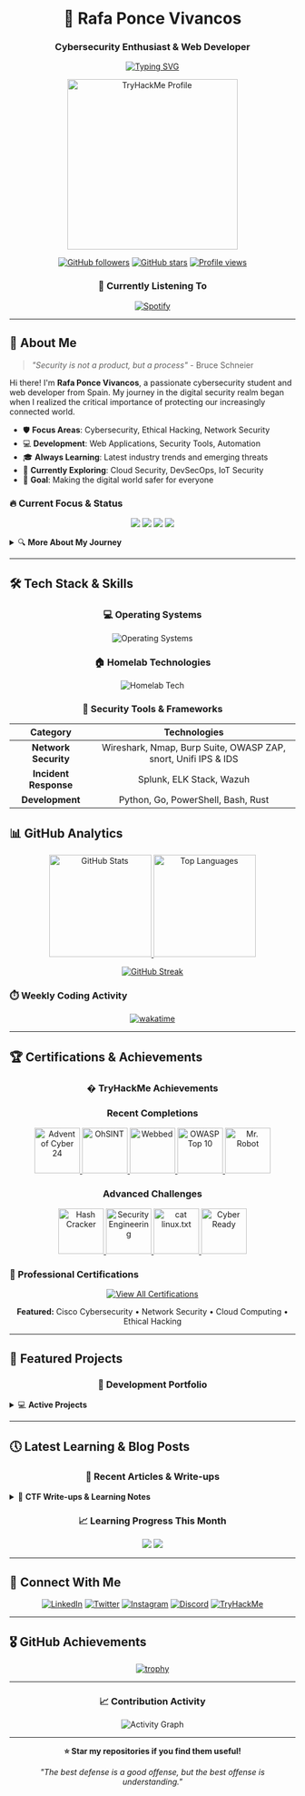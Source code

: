 
<div align="center">


# 🚀 Rafa Ponce Vivancos

### Cybersecurity Enthusiast & Web Developer

[![Typing SVG](https://readme-typing-svg.herokuapp.com?font=Fira+Code&size=18&duration=2000&pause=1000&color=3382ED&background=FFFFFF00&center=true&vCenter=true&width=600&lines=Cybersecurity+Student+%26+Researcher;Web+Development+Enthusiast;Always+Learning+New+Technologies;Protecting+Digital+Spaces)](https://git.io/typing-svg)

<p>
  <img src="https://tryhackme-badges.s3.amazonaws.com/raf181.png" alt="TryHackMe Profile" width="300"/>
</p>

[![GitHub followers](https://img.shields.io/github/followers/raf181?label=Follow&style=social)](https://github.com/raf181)
[![GitHub stars](https://img.shields.io/github/stars/raf181?label=Stars&style=social)](https://github.com/raf181)
[![Profile views](https://komarev.com/ghpvc/?username=raf181&color=3382ed&style=flat-square)](https://github.com/raf181)

### 🎵 Currently Listening To

[![Spotify](https://raf181-spotify-github-readme.vercel.app/api/spotify-playing)](https://open.spotify.com/user/raf181_)

</div>

---

## 🎯 About Me

> *"Security is not a product, but a process"* - Bruce Schneier

Hi there! I'm **Rafa Ponce Vivancos**, a passionate cybersecurity student and web developer from Spain. My journey in the digital security realm began when I realized the critical importance of protecting our increasingly connected world.

- 🛡️ **Focus Areas**: Cybersecurity, Ethical Hacking, Network Security
- 💻 **Development**: Web Applications, Security Tools, Automation
- 🎓 **Always Learning**: Latest industry trends and emerging threats
- 🌱 **Currently Exploring**: Cloud Security, DevSecOps, IoT Security
- 🎯 **Goal**: Making the digital world safer for everyone

### 🔥 Current Focus & Status

<div align="center">

![](https://img.shields.io/badge/Status-Learning%20Cloud%20Security-success?style=flat-square&logo=amazon-aws&logoColor=white)
![](https://img.shields.io/badge/Location-Spain%20🇪🇸-informational?style=flat-square&logo=google-maps&logoColor=white)
![](https://img.shields.io/badge/CTF%20Rank-Rising-orange?style=flat-square&logo=tryhackme&logoColor=white)
![](https://img.shields.io/badge/Favorite%20OS-Debian-red?style=flat-square&logo=debian&logoColor=white)

</div>

<details>
<summary>🔍 <b>More About My Journey</b></summary>
<br>

My interest in cybersecurity began when I realized how vulnerable our online presence can be to various threats. I've been studying and experimenting with different tools and techniques to enhance my knowledge in this field and to help protect myself and others online.

I believe that cybersecurity is not just about technology, it's about understanding human behavior, business processes, and the ever-evolving threat landscape. This holistic approach drives my continuous learning and professional development.

</details>

---

## 🛠️ Tech Stack & Skills

<div align="center">

### 💻 Operating Systems

<img src="https://skillicons.dev/icons?i=windows,debian,linux,redhat,raspberrypi" alt="Operating Systems"/>

### 🏠 Homelab Technologies

<img src="https://skillicons.dev/icons?i=cloudflare,docker,prometheus,sqlite,vscode,ansible" alt="Homelab Tech"/>

### 🔐 Security Tools & Frameworks

</div>

<div align="center">

| Category | Technologies |
|:--------:|:------------:|
| **Network Security** | Wireshark, Nmap, Burp Suite, OWASP ZAP, snort, Unifi IPS & IDS |
| **Incident Response** | Splunk, ELK Stack, Wazuh |
| **Development** | Python, Go, PowerShell, Bash, Rust |

</div>

## 📊 GitHub Analytics

<div align="center">

<a href="https://github.com/raf181">
  <img height="180em" src="https://github-readme-stats.vercel.app/api?username=raf181&show_icons=true&count_private=true&title_color=3382ed&text_color=ffffff&icon_color=facc15&bg_color=1c1917&hide_border=true" alt="GitHub Stats"/>
  <img height="180em" src="https://github-readme-stats.vercel.app/api/top-langs/?username=raf181&layout=compact&title_color=3382ed&text_color=ffffff&bg_color=1c1917&hide_border=true" alt="Top Languages"/>
</a>

</div>

<div align="center">

[![GitHub Streak](https://streak-stats.demolab.com?user=raf181&theme=dark&hide_border=true&background=1C1917&stroke=3382ED&ring=3382ED&fire=FACC15&currStreakLabel=FFFFFF&sideNums=FFFFFF&currStreakNum=FFFFFF&dates=FFFFFF&sideLabels=FFFFFF)](https://git.io/streak-stats)

</div>

### ⏱️ Weekly Coding Activity

<div align="center">

[![wakatime](https://github-readme-stats.vercel.app/api/wakatime?username=raf181&layout=compact&theme=dark&bg_color=1c1917&title_color=3382ed&text_color=ffffff&hide_border=true)](https://wakatime.com/@raf181)

</div>

---

## 🏆 Certifications & Achievements

<div align="center">

### � TryHackMe Achievements

</div>

<div align="center">

### Recent Completions
<a href="https://tryhackme.com/r/p/raf181.personal" title="Advent of Cyber 24">
  <img src="https://github.com/user-attachments/assets/9796f19f-07f2-45c1-928c-d8d0d9a247ab" width="80" alt="Advent of Cyber 24"/>
</a>
<a href="https://tryhackme.com/r/p/raf181.personal" title="OhSINT">
  <img src="https://github.com/user-attachments/assets/ad0bde65-f330-4d8a-a1a4-5998b422b65a" width="80" alt="OhSINT"/>
</a>
<a href="https://tryhackme.com/r/p/raf181.personal" title="Webbed">
  <img src="https://github.com/user-attachments/assets/29c18832-23f8-407e-953b-8a4d9546e7e7" width="80" alt="Webbed"/>
</a>
<a href="https://tryhackme.com/r/p/raf181.personal" title="OWASP Top 10">
  <img src="https://github.com/user-attachments/assets/4022ca1e-b96d-4d7d-ac63-1f2a0096c097" width="80" alt="OWASP Top 10"/>
</a>
<a href="https://tryhackme.com/r/p/raf181.personal" title="Mr. Robot">
  <img src="https://github.com/user-attachments/assets/3aa1bd4a-ace6-4305-9566-0dd0c7ea98bd" width="80" alt="Mr. Robot"/>
</a>

### Advanced Challenges
<a href="https://tryhackme.com/r/p/raf181.personal" title="Hash Cracker">
  <img src="https://github.com/user-attachments/assets/e0e6e260-e969-48e9-8419-95bd9fbd7c86" width="80" alt="Hash Cracker"/>
</a>
<a href="https://tryhackme.com/r/p/raf181.personal" title="Introduction to Security Engineering">
  <img src="https://github.com/user-attachments/assets/e7166c8e-c22a-424b-8b03-d554e064faa8" width="80" alt="Security Engineering"/>
</a>
<a href="https://tryhackme.com/r/p/raf181.personal" title="cat linux.txt">
  <img src="https://github.com/user-attachments/assets/acba492d-f906-4fd9-9f03-8f9777328011" width="80" alt="cat linux.txt"/>
</a>
<a href="https://tryhackme.com/r/p/raf181.personal" title="Cyber Ready">
  <img src="https://github.com/user-attachments/assets/dabd0cd1-1360-4996-a84e-7355d8299f8d" width="80" alt="Cyber Ready"/>
</a>

</div>

### 📜 Professional Certifications

<div align="center">

[![View All Certifications](https://img.shields.io/badge/View%20All%20Certifications-LinkedIn-0077B5?style=for-the-badge&logo=linkedin&logoColor=white)](https://linkedin.com/in/raf181)

**Featured:** Cisco Cybersecurity • Network Security • Cloud Computing • Ethical Hacking

</div>

---

## 🚀 Featured Projects

<div align="center">

### 🔧 Development Portfolio

</div>

<details>
<summary>💻 <b>Active Projects</b></summary>
<br>

- **[Ghostkey Project](https://github.com/Ghostkey-Project)** - C2 server infrastructure with Go/Python backend
- **[NetTool](https://github.com/NetScout-Go)** -  Open-source project focused on network diagnostics tool
- **Personal Research** - Ongoing security research and tool development

### 📊 TryHackMe Progress Dashboard

<div align="center">

![TryHackMe Stats](https://github-readme-stats.vercel.app/api/pin/?username=raf181&repo=tryhackme-progress&theme=dark&bg_color=1c1917&title_color=3382ed&text_color=ffffff&hide_border=true)

**Current THM Rank:** ![](https://img.shields.io/badge/Rank-Top%2010%25-brightgreen?style=flat-square&logo=tryhackme)
**Completed Rooms:** ![](https://img.shields.io/badge/Rooms-25+-blue?style=flat-square&logo=tryhackme)
**Streak:** ![](https://img.shields.io/badge/Streak-15%20days-orange?style=flat-square&logo=fire)

</div>

</details>

---

## 🕔 Latest Learning & Blog Posts

<div align="center">

### 📖 Recent Articles & Write-ups

</div>

<details>
<summary>📝 <b>CTF Write-ups & Learning Notes</b></summary>
<br>

- 🔐 **[TryHackMe: Mr. Robot Walkthrough](https://learn.raf-181.org/writeups/mr-robot)** - Complete walkthrough with privilege escalation
- 🌐 **[OWASP Top 10 Analysis](https://learn.raf-181.org/security/owasp-analysis)** - Deep dive into web application vulnerabilities  
- 🛡️ **[Network Defense Strategies](https://learn.raf-181.org/defense/network-security)** - IDS/IPS implementation and monitoring
- ☁️ **[Cloud Security Best Practices](https://learn.raf-181.org/cloud/security-practices)** - AWS & Azure security configurations

</details>

<div align="center">

### 📈 Learning Progress This Month

![](https://img.shields.io/badge/CTF%20Challenges-8-green?style=for-the-badge&logo=flag)
![](https://img.shields.io/badge/New%20Tools-5+-purple?style=for-the-badge&logo=tools)

</div>

---

## 📲 Connect With Me

<div align="center">

[![LinkedIn](https://img.shields.io/badge/LinkedIn-0077B5?style=for-the-badge&logo=linkedin&logoColor=white)](https://linkedin.com/in/raf181)
[![Twitter](https://img.shields.io/badge/Twitter-1DA1F2?style=for-the-badge&logo=twitter&logoColor=white)](https://twitter.com/raf181_)
[![Instagram](https://img.shields.io/badge/Instagram-E4405F?style=for-the-badge&logo=instagram&logoColor=white)](https://instagram.com/raf181_)
[![Discord](https://img.shields.io/badge/Discord-7289DA?style=for-the-badge&logo=discord&logoColor=white)](https://discord.com/users/raf181_#7154)
[![TryHackMe](https://img.shields.io/badge/TryHackMe-212C42?style=for-the-badge&logo=tryhackme&logoColor=white)](https://tryhackme.com/p/raf181)

</div>

---

## 🎖️ GitHub Achievements

<div align="center">

[![trophy](https://github-profile-trophy.vercel.app/?username=raf181&theme=darkhub&no-frame=true&margin-w=15&margin-h=15&column=4)](https://github.com/ryo-ma/github-profile-trophy)

</div>

---

<div align="center">

### 📈 Contribution Activity

![Activity Graph](https://github-readme-activity-graph.vercel.app/graph?username=raf181&bg_color=1c1917&color=ffffff&line=3382ed&point=facc15&area=true&hide_border=true)

</div>

---

<div align="center">

**⭐ Star my repositories if you find them useful!**

*"The best defense is a good offense, but the best offense is understanding."*

</div>


<!-- 
<img width="600" height="600" alt="ccna-introduction-to-networks" src="https://github.com/user-attachments/assets/c0fe1778-83a1-4084-9aa9-96389821c830" />

-->
